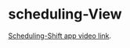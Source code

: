 # scheduling-View

[Scheduling-Shift app video link](https://www.awesomescreenshot.com/video/9922214?key=cccf28bde24516a60577a5173e2a740f).